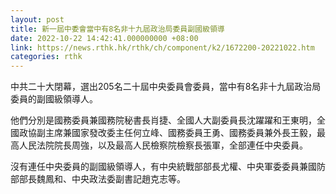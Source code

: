 ```yaml
---
layout: post
title: 新一屆中委會當中有8名非十九屆政治局委員副國級領導
date: 2022-10-22 14:42:41.000000000 +08:00
link: https://news.rthk.hk/rthk/ch/component/k2/1672200-20221022.htm
categories: rthk
---
```


中共二十大閉幕，選出205名二十屆中央委員會委員，當中有8名非十九屆政治局委員的副國級領導人。

他們分別是國務委員兼國務院秘書長肖捷、全國人大副委員長沈躍躍和王東明，全國政協副主席兼國家發改委主任何立峰、國務委員王勇、國務委員兼外長王毅，最高人民法院院長周強，以及最高人民檢察院檢察長張軍，全部連任中央委員。

沒有連任中央委員的副國級領導人，有中央統戰部部長尤權、中央軍委委員兼國防部部長魏鳳和、中央政法委副書記趙克志等。
